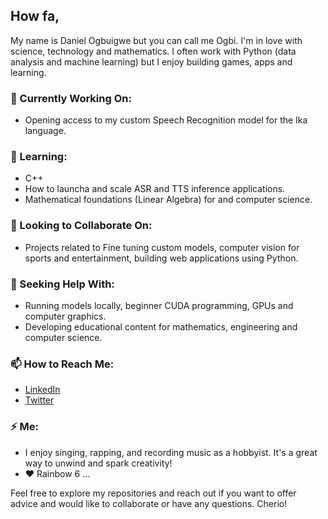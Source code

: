 ## How fa,

My name is Daniel Ogbuigwe but you can call me Ogbi. I'm in love with science, technology and mathematics. I often work with Python (data analysis and machine learning) but I enjoy building games, apps and learning.

### 🔭 Currently Working On:
- Opening access to my custom Speech Recognition model for the Ika language.
### 🌱 Learning:
- C++
- How to launcha and scale ASR and TTS inference applications.
- Mathematical foundations (Linear Algebra) for and computer science.

### 👯 Looking to Collaborate On:
- Projects related to Fine tuning custom models, computer vision for sports and entertainment, building web applications using Python.

### 🤔 Seeking Help With:
- Running models locally, beginner CUDA programming, GPUs and computer graphics.
- Developing educational content for mathematics, engineering and computer science.

### 📫 How to Reach Me:
- [LinkedIn](https://linkedin.com/in/daniel-ogbuigwe/)
- [Twitter](https://x.com/ogbidaniel)

### ⚡ Me:
- I enjoy singing, rapping, and recording music as a hobbyist. It's a great way to unwind and spark creativity!
- ❤️ Rainbow 6 ...

Feel free to explore my repositories and reach out if you want to offer advice and would like to collaborate or have any questions. Cherio!
